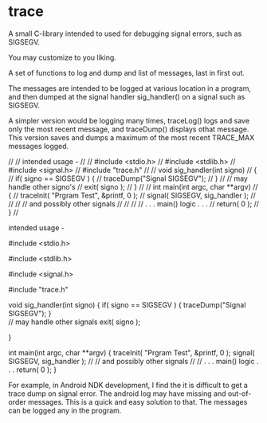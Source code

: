 # trace
A small C-library intended to used for debugging signal errors, such as SIGSEGV.

You may customize to you liking.

A set of functions to log and dump and list of messages,
last in first out.

The messages are intended to be logged at various location in a program,
and then dumped at the signal handler sig_handler() on a signal such as
SIGSEGV.

A simpler version would be logging many times, traceLog() logs and save
only the most recent message, and traceDump() displays othat message.
This version saves and dumps a maximum of the most recent TRACE_MAX messages
logged.

//
// intended usage -
//
//  #include <stdio.h>
//  #include <stdlib.h>
//  #include <signal.h>
//  #include "trace.h"
//
//  void sig_handler(int signo)
//  {
//      if( signo ==  SIGSEGV ) {
//          traceDump("Signal SIGSEGV");
//      }
//      // may handle other signo's
//      exit( signo );
//  }
//
//  int main(int argc, char **argv)
//  {
//      traceInit( "Prgram Test", &printf, 0 );
//      signal( SIGSEGV, sig_handler );
//      //
//      // and possibly other signals
//      //
//      // . . . main() logic . . .
//      return( 0 );
//  }
//

intended usage -

#include <stdio.h>

#include <stdlib.h>

#include <signal.h>

#include "trace.h"

void sig_handler(int signo)
{
    if( signo ==  SIGSEGV ) {
        traceDump("Signal SIGSEGV");
    }   
    // may handle other signals
    exit( signo );
    
}

int main(int argc, char **argv)
{
    traceInit( "Prgram Test", &printf, 0 );
    signal( SIGSEGV, sig_handler );
      //
      // and possibly other signals
      //
      // . . . main() logic . . .
      return( 0 );
  }


For example, in Android NDK development, I find the it is difficult to get a trace dump on signal error. The android log may
have missing and out-of-order messages. This is a quick and easy solution to that. The messages can be logged any in the program.  



